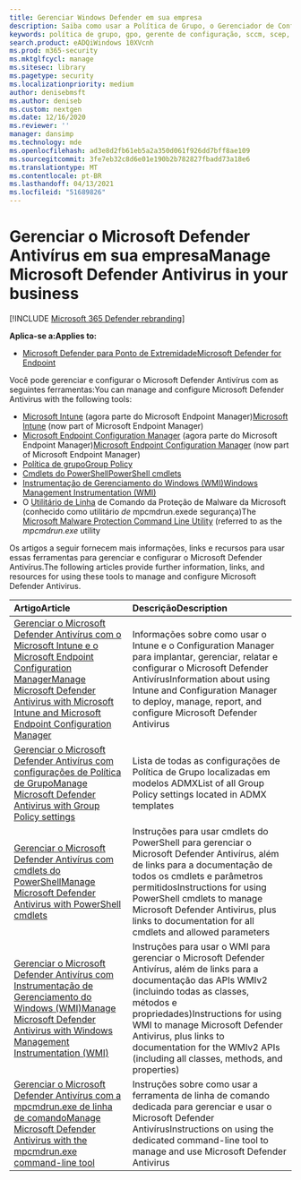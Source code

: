 ```yaml
---
title: Gerenciar Windows Defender em sua empresa
description: Saiba como usar a Política de Grupo, o Gerenciador de Configurações, o PowerShell, o WMI, o Intune e a linha de comando para gerenciar o Microsoft Defender AV
keywords: política de grupo, gpo, gerente de configuração, sccm, scep, powershell, wmi, intune, defender, antivírus, antimalware, segurança, proteção
search.product: eADQiWindows 10XVcnh
ms.prod: m365-security
ms.mktglfcycl: manage
ms.sitesec: library
ms.pagetype: security
ms.localizationpriority: medium
author: denisebmsft
ms.author: deniseb
ms.custom: nextgen
ms.date: 12/16/2020
ms.reviewer: ''
manager: dansimp
ms.technology: mde
ms.openlocfilehash: ad3e8d2fb61eb5a2a350d061f926dd7bff8ae109
ms.sourcegitcommit: 3fe7eb32c8d6e01e190b2b782827fbadd73a18e6
ms.translationtype: MT
ms.contentlocale: pt-BR
ms.lasthandoff: 04/13/2021
ms.locfileid: "51689826"
---
```

# <a name="manage-microsoft-defender-antivirus-in-your-business"></a><span data-ttu-id="798a8-104">Gerenciar o Microsoft Defender Antivírus em sua empresa</span><span class="sxs-lookup"><span data-stu-id="798a8-104">Manage Microsoft Defender Antivirus in your business</span></span>

[!INCLUDE [Microsoft 365 Defender rebranding](../../includes/microsoft-defender.md)]


<span data-ttu-id="798a8-105">**Aplica-se a:**</span><span class="sxs-lookup"><span data-stu-id="798a8-105">**Applies to:**</span></span>

- [<span data-ttu-id="798a8-106">Microsoft Defender para Ponto de Extremidade</span><span class="sxs-lookup"><span data-stu-id="798a8-106">Microsoft Defender for Endpoint</span></span>](/microsoft-365/security/defender-endpoint/)

<span data-ttu-id="798a8-107">Você pode gerenciar e configurar o Microsoft Defender Antivírus com as seguintes ferramentas:</span><span class="sxs-lookup"><span data-stu-id="798a8-107">You can manage and configure Microsoft Defender Antivirus with the following tools:</span></span>

- <span data-ttu-id="798a8-108">[Microsoft Intune](/mem/intune/protect/endpoint-security-antivirus-policy) (agora parte do Microsoft Endpoint Manager)</span><span class="sxs-lookup"><span data-stu-id="798a8-108">[Microsoft Intune](/mem/intune/protect/endpoint-security-antivirus-policy) (now part of Microsoft Endpoint Manager)</span></span>
- <span data-ttu-id="798a8-109">[Microsoft Endpoint Configuration Manager](/mem/configmgr/protect/deploy-use/endpoint-protection-configure) (agora parte do Microsoft Endpoint Manager)</span><span class="sxs-lookup"><span data-stu-id="798a8-109">[Microsoft Endpoint Configuration Manager](/mem/configmgr/protect/deploy-use/endpoint-protection-configure) (now part of Microsoft Endpoint Manager)</span></span>
- [<span data-ttu-id="798a8-110">Política de grupo</span><span class="sxs-lookup"><span data-stu-id="798a8-110">Group Policy</span></span>](./use-group-policy-microsoft-defender-antivirus.md)
- [<span data-ttu-id="798a8-111">Cmdlets do PowerShell</span><span class="sxs-lookup"><span data-stu-id="798a8-111">PowerShell cmdlets</span></span>](./use-powershell-cmdlets-microsoft-defender-antivirus.md)
- [<span data-ttu-id="798a8-112">Instrumentação de Gerenciamento do Windows (WMI)</span><span class="sxs-lookup"><span data-stu-id="798a8-112">Windows Management Instrumentation (WMI)</span></span>](./use-wmi-microsoft-defender-antivirus.md)
- <span data-ttu-id="798a8-113">O [Utilitário de Linha](./command-line-arguments-microsoft-defender-antivirus.md) de Comando da Proteção de Malware da Microsoft (conhecido como utilitário *de* mpcmdrun.exede segurança)</span><span class="sxs-lookup"><span data-stu-id="798a8-113">The [Microsoft Malware Protection Command Line Utility](./command-line-arguments-microsoft-defender-antivirus.md) (referred to as the *mpcmdrun.exe* utility</span></span>

<span data-ttu-id="798a8-114">Os artigos a seguir fornecem mais informações, links e recursos para usar essas ferramentas para gerenciar e configurar o Microsoft Defender Antivírus.</span><span class="sxs-lookup"><span data-stu-id="798a8-114">The following articles provide further information, links, and resources for using these tools to manage and configure Microsoft Defender Antivirus.</span></span>

| <span data-ttu-id="798a8-115">Artigo</span><span class="sxs-lookup"><span data-stu-id="798a8-115">Article</span></span> | <span data-ttu-id="798a8-116">Descrição</span><span class="sxs-lookup"><span data-stu-id="798a8-116">Description</span></span> |
|:---|:---|
|[<span data-ttu-id="798a8-117">Gerenciar o Microsoft Defender Antivírus com o Microsoft Intune e o Microsoft Endpoint Configuration Manager</span><span class="sxs-lookup"><span data-stu-id="798a8-117">Manage Microsoft Defender Antivirus with Microsoft Intune and Microsoft Endpoint Configuration Manager</span></span>](use-intune-config-manager-microsoft-defender-antivirus.md)|<span data-ttu-id="798a8-118">Informações sobre como usar o Intune e o Configuration Manager para implantar, gerenciar, relatar e configurar o Microsoft Defender Antivírus</span><span class="sxs-lookup"><span data-stu-id="798a8-118">Information about using Intune and Configuration Manager to deploy, manage, report, and configure Microsoft Defender Antivirus</span></span> |
|[<span data-ttu-id="798a8-119">Gerenciar o Microsoft Defender Antivírus com configurações de Política de Grupo</span><span class="sxs-lookup"><span data-stu-id="798a8-119">Manage Microsoft Defender Antivirus with Group Policy settings</span></span>](use-group-policy-microsoft-defender-antivirus.md)|<span data-ttu-id="798a8-120">Lista de todas as configurações de Política de Grupo localizadas em modelos ADMX</span><span class="sxs-lookup"><span data-stu-id="798a8-120">List of all Group Policy settings located in ADMX templates</span></span> |
|[<span data-ttu-id="798a8-121">Gerenciar o Microsoft Defender Antivírus com cmdlets do PowerShell</span><span class="sxs-lookup"><span data-stu-id="798a8-121">Manage Microsoft Defender Antivirus with PowerShell cmdlets</span></span>](use-powershell-cmdlets-microsoft-defender-antivirus.md)|<span data-ttu-id="798a8-122">Instruções para usar cmdlets do PowerShell para gerenciar o Microsoft Defender Antivírus, além de links para a documentação de todos os cmdlets e parâmetros permitidos</span><span class="sxs-lookup"><span data-stu-id="798a8-122">Instructions for using PowerShell cmdlets to manage Microsoft Defender Antivirus, plus links to documentation for all cmdlets and allowed parameters</span></span> |
|[<span data-ttu-id="798a8-123">Gerenciar o Microsoft Defender Antivírus com Instrumentação de Gerenciamento do Windows (WMI)</span><span class="sxs-lookup"><span data-stu-id="798a8-123">Manage Microsoft Defender Antivirus with Windows Management Instrumentation (WMI)</span></span>](use-wmi-microsoft-defender-antivirus.md)| <span data-ttu-id="798a8-124">Instruções para usar o WMI para gerenciar o Microsoft Defender Antivírus, além de links para a documentação das APIs WMIv2 (incluindo todas as classes, métodos e propriedades)</span><span class="sxs-lookup"><span data-stu-id="798a8-124">Instructions for using WMI to manage Microsoft Defender Antivirus, plus links to documentation for the WMIv2 APIs (including all classes, methods, and properties)</span></span> |
|[<span data-ttu-id="798a8-125">Gerenciar o Microsoft Defender Antivírus com a mpcmdrun.exe de linha de comando</span><span class="sxs-lookup"><span data-stu-id="798a8-125">Manage Microsoft Defender Antivirus with the mpcmdrun.exe command-line tool</span></span>](command-line-arguments-microsoft-defender-antivirus.md)|<span data-ttu-id="798a8-126">Instruções sobre como usar a ferramenta de linha de comando dedicada para gerenciar e usar o Microsoft Defender Antivírus</span><span class="sxs-lookup"><span data-stu-id="798a8-126">Instructions on using the dedicated command-line tool to manage and use Microsoft Defender Antivirus</span></span> |